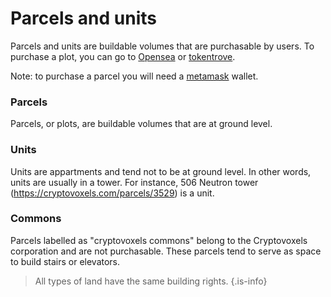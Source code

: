 # Parcels and units
Parcels and units are buildable volumes that are purchasable by users. To purchase a plot, you can go to [Opensea](https://opensea.io/assets/cryptovoxels) or [tokentrove](https://tokentrove.com/Cryptovoxels).

Note: to purchase a parcel you will need a [metamask](https://metamask.io/) wallet.

### Parcels
Parcels, or plots, are buildable volumes that are at ground level.

### Units
Units are appartments and tend not to be at ground level. In other words, units are usually in a tower. For instance, 506 Neutron tower (https://cryptovoxels.com/parcels/3529) is a unit.

### Commons
Parcels labelled as "cryptovoxels commons" belong to the Cryptovoxels corporation and are not purchasable. These parcels tend to serve as space to build stairs or elevators.

> All types of land have the same building rights.
{.is-info}
